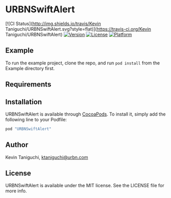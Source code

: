 # URBNSwiftAlert

[![CI Status](http://img.shields.io/travis/Kevin Taniguchi/URBNSwiftAlert.svg?style=flat)](https://travis-ci.org/Kevin Taniguchi/URBNSwiftAlert)
[![Version](https://img.shields.io/cocoapods/v/URBNSwiftAlert.svg?style=flat)](http://cocoapods.org/pods/URBNSwiftAlert)
[![License](https://img.shields.io/cocoapods/l/URBNSwiftAlert.svg?style=flat)](http://cocoapods.org/pods/URBNSwiftAlert)
[![Platform](https://img.shields.io/cocoapods/p/URBNSwiftAlert.svg?style=flat)](http://cocoapods.org/pods/URBNSwiftAlert)

## Example

To run the example project, clone the repo, and run `pod install` from the Example directory first.

## Requirements

## Installation

URBNSwiftAlert is available through [CocoaPods](http://cocoapods.org). To install
it, simply add the following line to your Podfile:

```ruby
pod "URBNSwiftAlert"
```

## Author

Kevin Taniguchi, ktaniguchi@urbn.com

## License

URBNSwiftAlert is available under the MIT license. See the LICENSE file for more info.
